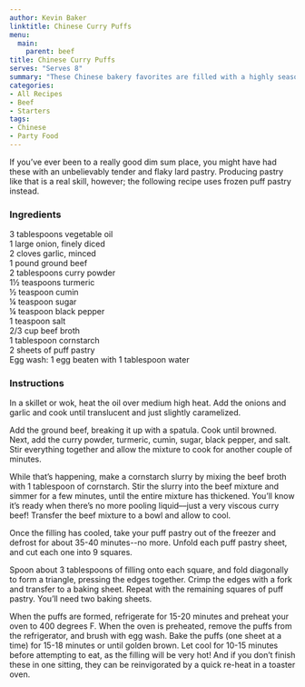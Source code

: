```yaml
---
author: Kevin Baker
linktitle: Chinese Curry Puffs
menu:
  main:
    parent: beef
title: Chinese Curry Puffs
serves: "Serves 8"
summary: "These Chinese bakery favorites are filled with a highly seasoned curried beef mixture."
categories:
- All Recipes
- Beef
- Starters
tags:
- Chinese
- Party Food
---
```

If you’ve ever been to a really good dim sum place, you might have had these with an unbelievably tender and flaky lard pastry. Producing pastry like that is a real skill, however; the following recipe uses frozen puff pastry instead.
### Ingredients

<div class="ingredient-list">

3 tablespoons vegetable oil  
1 large onion, finely diced  
2 cloves garlic, minced  
1 pound ground beef  
2 tablespoons curry powder  
1½ teaspoons turmeric  
½ teaspoon cumin  
¼ teaspoon sugar  
¼ teaspoon black pepper  
1 teaspoon salt  
2/3 cup beef broth  
1 tablespoon cornstarch  
2 sheets of puff pastry  
Egg wash: 1 egg beaten with 1 tablespoon water  

</div>

### Instructions
In a skillet or wok, heat the oil over medium high heat. Add the onions and garlic and cook until translucent and just slightly caramelized.

Add the ground beef, breaking it up with a spatula. Cook until browned. Next, add the curry powder, turmeric, cumin, sugar, black pepper, and salt. Stir everything together and allow the mixture to cook for another couple of minutes. 

While that’s happening, make a cornstarch slurry by mixing the beef broth with 1 tablespoon of cornstarch. Stir the slurry into the beef mixture and simmer for a few minutes, until the entire mixture has thickened. You’ll know it’s ready when there’s no more pooling liquid––just a very viscous curry beef! Transfer the beef mixture to a bowl and allow to cool. 

Once the filling has cooled, take your puff pastry out of the freezer and defrost for about 35-40 minutes--no more. Unfold each puff pastry sheet, and cut each one into 9 squares. 

Spoon about 3 tablespoons of filling onto each square, and fold diagonally to form a triangle, pressing the edges together. Crimp the edges with a fork and transfer to a baking sheet. Repeat with the remaining squares of puff pastry. You’ll need two baking sheets. 

When the puffs are formed, refrigerate for 15-20 minutes and preheat your oven to 400 degrees F. When the oven is preheated, remove the puffs from the refrigerator, and brush with egg wash. Bake the puffs (one sheet at a time) for 15-18 minutes or until golden brown. Let cool for 10-15 minutes before attempting to eat, as the filling will be very hot! And if you don’t finish these in one sitting, they can be reinvigorated by a quick re-heat in a toaster oven. 